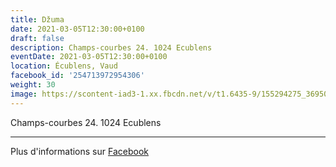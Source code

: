 ```yaml
---
title: Džuma
date: 2021-03-05T12:30:00+0100
draft: false
description: Champs-courbes 24. 1024 Ecublens
eventDate: 2021-03-05T12:30:00+0100
location: Écublens, Vaud
facebook_id: '254713972954306'
weight: 30
image: https://scontent-iad3-1.xx.fbcdn.net/v/t1.6435-9/155294275_3695079563921169_4909597834044538694_n.jpg?_nc_cat=101&ccb=1-7&_nc_sid=9e60e4&_nc_ohc=9bS8oN7j3voQ7kNvwFffyZp&_nc_oc=Adnk4PuUg_4vymMDK8Kys42VjykMJjZfjvPYInfYwZgoYK9s43w5NzaopY94T7NdndM&_nc_zt=23&_nc_ht=scontent-iad3-1.xx&edm=ABTKTjYEAAAA&_nc_gid=RHgfFKoxk3z9eP46Yblf8w&oh=00_Affx3cdMAuiCe01qbwXaVYhke_0CGc89-OSSvQPZaiAgQA&oe=6906B15B
---
```


Champs-courbes 24. 1024 Ecublens

---

Plus d'informations sur [Facebook](https://facebook.com/events/254713972954306)